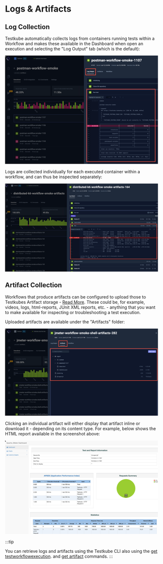 # Logs & Artifacts

## Log Collection

Testkube automatically collects logs from containers running tests within a Workflow and makes these available in
the Dashboard when open an execution and selecting the "Log Output" tab (which is the default):

![Workflow Log output](../img/workflows-log-output.png)

Logs are collected individually for each executed container within a workflow, and can thus be inspected separately:

![Workflow Multi-log output](../img/workflows-multilog-output.png)

## Artifact Collection

Workflows that produce artifacts can be configured to upload those to Testkubes Artifact storage - [Read More](test-workflows-artifacts). These 
could be, for example, videos, logs, html-reports, JUnit XML reports, etc. - anything that you want to make available
for inspecting or troubleshooting a test execution. 

Uploaded artifacts are available under the "Artifacts" folder:

![Workflow Artifacts](../img/workflows-artifacts-tab.png)

Clicking an individual artifact will either display that artifact inline or download it - depending on its content type.
For example, below shows the HTML report available in the screenshot above:

![Rendered Workflow HTLM Artifact](../img/workflows-htlm-artifact.png)

:::tip

You can retrieve logs and artifacts using the Testkube CLI also using the [get testworkflowexecution](/cli/testkube_get_testworkflowexecution).
and [get artifact](/cli/testkube_get_artifact) commands.
:::





